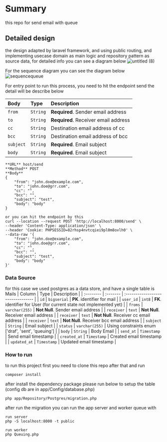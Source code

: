 
Summary
=====
this repo for send email with queue

## **Detailed design**
the design adapted by laravel framework, and using public routing, and implementing usecase domain as main logic and repository pattern as source data, for detailed info you can see 
a diagram below
![untitled (8)](https://github.com/rezairwantoo/queue-mailer/assets/6358186/3651475e-2ead-43de-9be2-bb3ac37cc950)

For the sequence diagram you can see the diagram below
![sequencequeue](https://github.com/rezairwantoo/queue-mailer/assets/6358186/a7319ce5-3a60-4c3e-8a35-b9bb1876345a)


For entry point to run this process, you need to hit the endpoint send the detail will be describe below

| Body | Type     | Description                       |
| :-------- | :------- | :-------------------------------- |
| `from`      | `String` | **Required**. Sender email address |
| `to`      | `String` | **Required**. Receiver email address |
| `cc`      | `String` | Destination email address of cc|
| `bcc`      | `String` | Destination email address of bcc |
| `subject`      | `String` | **Required**. Email subject |
| `body`      | `String` | **Required**. Email subject |

```
**URL** host/send
**Method** POST
**Body** 
{
    "from": "john.doe@example.com",
    "to": "john.doe@grr.com",
    "cc": "",
    "bcc": "",
    "subject": "test",
    "body": "body"
}

or you can hit the endpoint by this
curl --location --request POST 'http://localhost:8000/send' \
--header 'Content-Type: application/json' \
--header 'Cookie: PHPSESSID=82rhsp4nvtcqiei9pl0m8ovlh0' \
--data-raw '{
    "from": "john.doe@example.com",
    "to": "john.doe@grr.com",
    "cc": "",
    "bcc": "",
    "subject": "test",
    "body": "body"
}'
```
### Data Source
for this case we used postgres as a data store, and have a single table is Mails
| Column | Type     | Description                       |
| :-------- | :------- | :-------------------------------- |
| `id`      | `bigserial` | **PK**. identifier for mail |
| `user_id`      | `int8` | **FK**. identifier for User (for current state not implemented yet) |
| `froms`      | `varchar(255)` | **Not Null**. Sender email address |
| `receiver`      | `text` | **Not Null**. Receiver email address |
| `receiver`      | `text` | **Not Null**. Receiver cc email address |
| `receiver`      | `text` | **Not Null**. Receiver bcc email address |
| `subject`      | `String` | Email subject |
| `status`      | `varchar(255)` | Using constraints enum ['draf', 'sent', 'queuing'] |
| `body`      | `String` | Body Email |
| `send_at`      | `Timestamp` | Send email timestamp |
| `created_at`      | `Timestamp` | Created email timestamp |
| `updated_at`      | `Timestamp` | Updated email timestamp |

### How to run
to run this project first you need to clone this repo after that
and run 
```
composer install
```
after install the dependency package
please run below to setup the table (config db are in app/Config/database.php)
```
php app/Repository/Postgres/migration.php 
```
after run the migration
you can run the app server and worker queue with

```
run server
php -S localhost:8000 -t public

run worker
php Queuing.php
```
